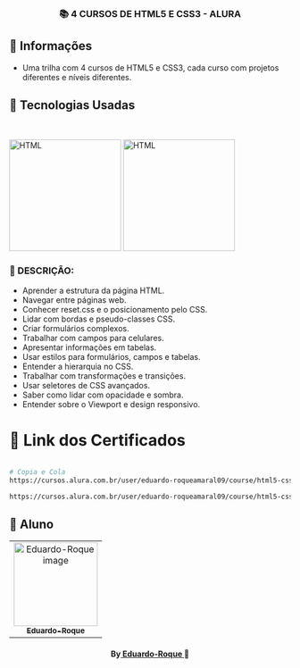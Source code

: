<h3 align="center">
📚 4 CURSOS DE HTML5 E CSS3 - ALURA
</h3>

##  🔖 Informações

- Uma trilha com 4 cursos de HTML5 e CSS3, cada curso com projetos diferentes e níveis diferentes.


##  🚀 Tecnologias Usadas

<br/>
<p align="left">
<img src="https://cdn.jsdelivr.net/gh/devicons/devicon/icons/html5/html5-original.svg" alt="HTML" width="200" height="200" />
<img src="https://cdn.jsdelivr.net/gh/devicons/devicon/icons/css3/css3-original.svg" alt="HTML" width="200" height="200" />
</p>

###  📜 DESCRIÇÃO:
 - Aprender a estrutura da página HTML.
 - Navegar entre páginas web.
 - Conhecer reset.css e o posicionamento pelo CSS.
 - Lidar com bordas e pseudo-classes CSS.
 - Criar formulários complexos.
 - Trabalhar com campos para celulares.
 - Apresentar informações em tabelas.
 - Usar estilos para formulários, campos e tabelas.
 - Entender a hierarquia no CSS.
 - Trabalhar com transformações e transições.
 - Usar seletores de CSS avançados.
 - Saber como lidar com opacidade e sombra.
 - Entender sobre o Viewport e design responsivo.


#  🔗 Link dos Certificados

```bash

# Copia e Cola
https://cursos.alura.com.br/user/eduardo-roqueamaral09/course/html5-css3-primeiros-passos/certificate

https://cursos.alura.com.br/user/eduardo-roqueamaral09/course/html5-css3-posicionamento-listas-navegacao/certificate
```
##  🐠 Aluno
<table align="center">
<tr>
<td align="center">
<a href="https://github.com/Eduardo-Roque">
<img src="https://avatars.githubusercontent.com/u/94227038?s=400&u=0c061da14bb3c2f5bf9de8467443f49d7068c365&v=4" width="150px;" alt="Eduardo-Roque image" />
<br />
<sub><b>Eduardo-Roque</b></sub>
</a>
</td>
</tr>
</table>
<h4 align="center">
By<a href="https://github.com/Eduardo-Roque" target="_blank"> Eduardo-Roque </a>🐠
</h4>